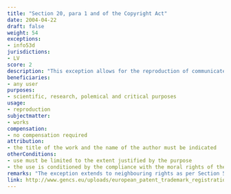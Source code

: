```yaml
---
title: "Section 20, para 1 and of the Copyright Act"
date: 2004-04-22
draft: false
weight: 54
exceptions:
- info53d
jurisdictions:
- LV
score: 2
description: "This exception allows for the reproduction of communicated and published works in the form of quotations and fragments for scientific, research, polemical and critical purposes, to the extent justified by the purpose." 
beneficiaries:
- any user
purposes: 
- scientific, research, polemical and critical purposes
usage:
- reproduction
subjectmatter:
- works
compensation:
- no compensation required
attribution: 
- the title of the work and the name of the author must be indicated 
otherConditions: 
- use must be limited to the extent justified by the purpose
- the use is conditioned by the compliance with the moral rights of the author (§14 of the CA) and the three-step test (§18 of the CA)
remarks: "The exception extends to neighbouring rights as per Section 54, para 3(1) of the CA, but only regarding short segments included in news broadcasts and in reports of current events, in amounts appropriate for the informative purpose."
link: http://www.gencs.eu/uploads/european_patent_trademark_registration/latvia/Copyright%20Law%20Latvia.pdf
---
```

